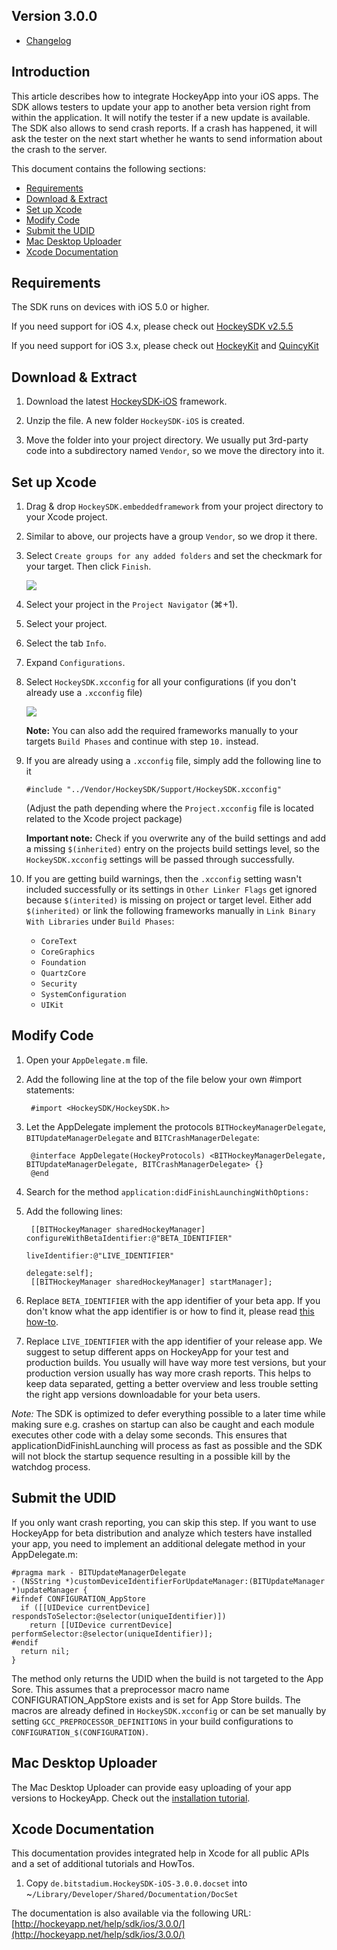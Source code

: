## Version 3.0.0

- [Changelog](http://www.hockeyapp.net/help/sdk/ios/3.0.0/docs/docs/Changelog.html)

## Introduction

This article describes how to integrate HockeyApp into your iOS apps. The SDK allows testers to update your app to another beta version right from within the application. It will notify the tester if a new update is available. The SDK also allows to send crash reports. If a crash has happened, it will ask the tester on the next start whether he wants to send information about the crash to the server.

This document contains the following sections:

- [Requirements](#requirements)
- [Download & Extract](#download)
- [Set up Xcode](#xcode)
- [Modify Code](#modify)
- [Submit the UDID](#udid)
- [Mac Desktop Uploader](#mac)
- [Xcode Documentation](#documentation)

<a id="requirements"></a> 
## Requirements

The SDK runs on devices with iOS 5.0 or higher.

If you need support for iOS 4.x, please check out [HockeySDK v2.5.5](http://www.hockeyapp.net/releases/)

If you need support for iOS 3.x, please check out [HockeyKit](http://support.hockeyapp.net/kb/client-integration/beta-distribution-on-ios-hockeykit) and [QuincyKit](http://support.hockeyapp.net/kb/client-integration/crash-reporting-on-ios-quincykit)

<a id="download"></a> 
## Download & Extract

1. Download the latest [HockeySDK-iOS](http://www.hockeyapp.net/releases/) framework.

2. Unzip the file. A new folder `HockeySDK-iOS` is created.

3. Move the folder into your project directory. We usually put 3rd-party code into a subdirectory named `Vendor`, so we move the directory into it.

<a id="xcode"></a> 
## Set up Xcode

1. Drag & drop `HockeySDK.embeddedframework` from your project directory to your Xcode project.

2. Similar to above, our projects have a group `Vendor`, so we drop it there.

3. Select `Create groups for any added folders` and set the checkmark for your target. Then click `Finish`.

    <img src="XcodeCreateGroups_normal.png"/>

4. Select your project in the `Project Navigator` (⌘+1).

5. Select your project.

6. Select the tab `Info`.

7. Expand `Configurations`.

8. Select `HockeySDK.xcconfig` for all your configurations (if you don't already use a `.xcconfig` file)
    
    <img src="XcodeFrameworks1_normal.png"/>
    
    **Note:** You can also add the required frameworks manually to your targets `Build Phases` and continue with step `10.` instead.

9. If you are already using a `.xcconfig` file, simply add the following line to it

    `#include "../Vendor/HockeySDK/Support/HockeySDK.xcconfig"`
    
    (Adjust the path depending where the `Project.xcconfig` file is located related to the Xcode project package)
    
    **Important note:** Check if you overwrite any of the build settings and add a missing `$(inherited)` entry on the projects build settings level, so the `HockeySDK.xcconfig` settings will be passed through successfully.

10. If you are getting build warnings, then the `.xcconfig` setting wasn't included successfully or its settings in `Other Linker Flags` get ignored because `$(interited)` is missing on project or target level. Either add `$(inherited)` or link the following frameworks manually in `Link Binary With Libraries` under `Build Phases`:
    - `CoreText`
    - `CoreGraphics`
    - `Foundation`
    - `QuartzCore`
    - `Security`
    - `SystemConfiguration`
    - `UIKit`    


<a id="modify"></a> 
## Modify Code

1. Open your `AppDelegate.m` file.

2. Add the following line at the top of the file below your own #import statements:

        #import <HockeySDK/HockeySDK.h>

3. Let the AppDelegate implement the protocols `BITHockeyManagerDelegate`, `BITUpdateManagerDelegate` and `BITCrashManagerDelegate`:

        @interface AppDelegate(HockeyProtocols) <BITHockeyManagerDelegate, BITUpdateManagerDelegate, BITCrashManagerDelegate> {}
        @end

4. Search for the method `application:didFinishLaunchingWithOptions:`

5. Add the following lines:

        [[BITHockeyManager sharedHockeyManager] configureWithBetaIdentifier:@"BETA_IDENTIFIER"
                                                             liveIdentifier:@"LIVE_IDENTIFIER"
                                                                   delegate:self];
        [[BITHockeyManager sharedHockeyManager] startManager];

6. Replace `BETA_IDENTIFIER` with the app identifier of your beta app. If you don't know what the app identifier is or how to find it, please read [this how-to](http://support.hockeyapp.net/kb/how-tos/how-to-find-the-app-identifier). 

7. Replace `LIVE_IDENTIFIER` with the app identifier of your release app. We suggest to setup different apps on HockeyApp for your test and production builds. You usually will have way more test versions, but your production version usually has way more crash reports. This helps to keep data separated, getting a better overview and less trouble setting the right app versions downloadable for your beta users.

*Note:* The SDK is optimized to defer everything possible to a later time while making sure e.g. crashes on startup can also be caught and each module executes other code with a delay some seconds. This ensures that applicationDidFinishLaunching will process as fast as possible and the SDK will not block the startup sequence resulting in a possible kill by the watchdog process.


<a id="udid"></a> 
## Submit the UDID

If you only want crash reporting, you can skip this step. If you want to use HockeyApp for beta distribution and analyze which testers have installed your app, you need to implement an additional delegate method in your AppDelegate.m:

    #pragma mark - BITUpdateManagerDelegate
    - (NSString *)customDeviceIdentifierForUpdateManager:(BITUpdateManager *)updateManager {
    #ifndef CONFIGURATION_AppStore
      if ([[UIDevice currentDevice] respondsToSelector:@selector(uniqueIdentifier)])
        return [[UIDevice currentDevice] performSelector:@selector(uniqueIdentifier)];
    #endif
      return nil;
    }
  
The method only returns the UDID when the build is not targeted to the App Sore. This assumes that a preprocessor macro name CONFIGURATION_AppStore exists and is set for App Store builds. The macros are already defined in `HockeySDK.xcconfig` or can be set manually by setting `GCC_PREPROCESSOR_DEFINITIONS` in your build configurations to `CONFIGURATION_$(CONFIGURATION)`.

<a id="mac"></a> 
## Mac Desktop Uploader

The Mac Desktop Uploader can provide easy uploading of your app versions to HockeyApp. Check out the [installation tutorial](Guide-Installation-Mac-App).

<a id="documentation"></a> 
## Xcode Documentation

This documentation provides integrated help in Xcode for all public APIs and a set of additional tutorials and HowTos.

1. Copy `de.bitstadium.HockeySDK-iOS-3.0.0.docset` into ~`/Library/Developer/Shared/Documentation/DocSet`

The documentation is also available via the following URL: [http://hockeyapp.net/help/sdk/ios/3.0.0/](http://hockeyapp.net/help/sdk/ios/3.0.0/)
